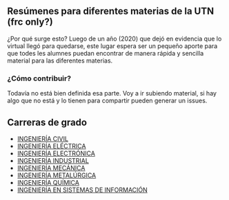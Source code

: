 ## Resúmenes para diferentes materias de la UTN (frc only?)

¿Por qué surge esto? Luego de un año (2020) que dejó en evidencia que lo virtual llegó para quedarse, este lugar espera ser un pequeño aporte para que todes les alumnes puedan encontrar de manera rápida y sencilla material para las diferentes materias.


### ¿Cómo contribuir?
Todavía no está bien definida esa parte. Voy a ir subiendo material, si hay algo que no está y lo tienen para compartir pueden generar un issues.


## Carreras de grado

- [INGENIERÍA CIVIL](ing-civil.md)
- [INGENIERÍA ELÉCTRICA](ing-electronica.md)
- [INGENIERÍA ELECTRÓNICA](ing-electronica.md)
- [INGENIERÍA INDUSTRIAL](ing-industrial.md)
- [INGENIERÍA MECÁNICA](ing-mecanica.md)
- [INGENIERÍA METALÚRGICA](ing-metalurgica.md)
- [INGENIERÍA QUÍMICA](ing-quimica.md)
- [INGENIERÍA EN SISTEMAS DE INFORMACIÓN](ing-sist.md)

